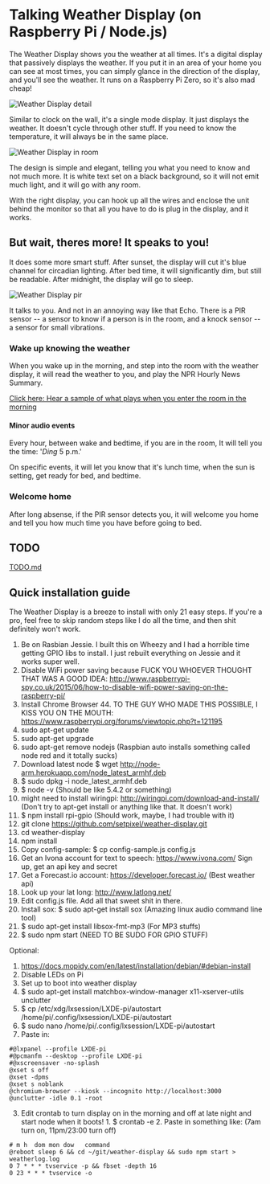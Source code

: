 # Talking Weather Display (on Raspberry Pi / Node.js)

The Weather Display shows you the weather at all times. It's a digital display that passively displays the weather. If you put it in an area of your home you can see at most times, you can simply glance in the direction of the display, and you'll see the weather. It runs on a Raspberry Pi Zero, so it's also mad cheap!

![Weather Display detail](https://raw.githubusercontent.com/setpixel/weather-display/master/public/gfx/photos/detail.jpg)

Similar to clock on the wall, it's a single mode display. It just displays the weather. It doesn't cycle through other stuff. If you need to know the temperature, it will always be in the same place.

![Weather Display in room](https://raw.githubusercontent.com/setpixel/weather-display/master/public/gfx/photos/inroom.jpg)

The design is simple and elegant, telling you what you need to know and not much more. It is white text set on a black background, so it will not emit much light, and it will go with any room.

With the right display, you can hook up all the wires and enclose the unit behind the monitor so that all you have to do is plug in the display, and it works.

## But wait, theres more! It speaks to you!

It does some more smart stuff. After sunset, the display will cut it's blue channel for circadian lighting. After bed time, it will significantly dim, but still be readable. After midnight, the display will go to sleep.

![Weather Display pir](https://raw.githubusercontent.com/setpixel/weather-display/master/public/gfx/photos/pirsensor.jpg)

It talks to you. And not in an annoying way like that Echo. There is a PIR sensor -- a sensor to know if a person is in the room, and a knock sensor -- a sensor for small vibrations. 

### Wake up knowing the weather

When you wake up in the morning, and step into the room with the weather display, it will read the weather to you, and play the NPR Hourly News Summary.

[Click here: Hear a sample of what plays when you enter the room in the morning](https://www.dropbox.com/s/btc129m90bbj6ul/sample.mp3?dl=0)
    
#### Minor audio events

Every hour, between wake and bedtime, if you are in the room, It will tell you the time: '*Ding* 5 p.m.'

On specific events, it will let you know that it's lunch time, when the sun is setting, get ready for bed, and bedtime.

### Welcome home

After long absense, if the PIR sensor detects you, it will welcome you home and tell you how much time you have before going to bed. 

## TODO

[TODO.md](TODO.md)

## Quick installation guide

The Weather Display is a breeze to install with only 21 easy steps. If you're a pro, feel free to skip random steps like I do all the time, and then shit definitely won't work.

1. Be on Rasbian Jessie. I built this on Wheezy and I had a horrible time getting GPIO libs to install. I just rebuilt everything on Jessie and it works super well.
1. Disable WiFi power saving because FUCK YOU WHOEVER THOUGHT THAT WAS A GOOD IDEA: http://www.raspberrypi-spy.co.uk/2015/06/how-to-disable-wifi-power-saving-on-the-raspberry-pi/
1. Install Chrome Browser 44. TO THE GUY WHO MADE THIS POSSIBLE, I KISS YOU ON THE MOUTH: https://www.raspberrypi.org/forums/viewtopic.php?t=121195
1. sudo apt-get update
1. sudo apt-get upgrade
1. sudo apt-get remove nodejs (Raspbian auto installs something called node red and it totally sucks)
1. Download latest node $ wget http://node-arm.herokuapp.com/node_latest_armhf.deb
1. $ sudo dpkg -i node_latest_armhf.deb
1. $ node -v (Should be like 5.4.2 or something)
1. might need to install wiringpi: http://wiringpi.com/download-and-install/ (Don't try to apt-get install or anything like that. It doesn't work)
1. $ npm install rpi-gpio (Should work, maybe, I had trouble with it)
1. git clone https://github.com/setpixel/weather-display.git
1. cd weather-display
1. npm install
1. Copy config-sample: $ cp config-sample.js config.js
1. Get an Ivona account for text to speech: https://www.ivona.com/ Sign up, get an api key and secret 
1. Get a Forecast.io account: https://developer.forecast.io/ (Best weather api)
1. Look up your lat long: http://www.latlong.net/
1. Edit config.js file. Add all that sweet shit in there.
1. Install sox: $ sudo apt-get install sox (Amazing linux audio command line tool)
1. $ sudo apt-get install libsox-fmt-mp3 (For MP3 stuffs)
1. $ sudo npm start (NEED TO BE SUDO FOR GPIO STUFF)

Optional:

1.  https://docs.mopidy.com/en/latest/installation/debian/#debian-install
1. Disable LEDs on Pi
2. Set up to boot into weather display
  1. $ sudo apt-get install matchbox-window-manager x11-xserver-utils unclutter
  1. $ cp /etc/xdg/lxsession/LXDE-pi/autostart /home/pi/.config/lxsession/LXDE-pi/autostart
  1. $ sudo nano /home/pi/.config/lxsession/LXDE-pi/autostart
  1. Paste in:
```
#@lxpanel --profile LXDE-pi
#@pcmanfm --desktop --profile LXDE-pi
#@xscreensaver -no-splash
@xset s off
@xset -dpms
@xset s noblank
@chromium-browser --kiosk --incognito http://localhost:3000
@unclutter -idle 0.1 -root
```
  3. Edit crontab to turn display on in the morning and off at late night and start node when it boots!
    1. $ crontab -e
    2. Paste in something like: (7am turn on, 11pm/23:00 turn off)
```
# m h  dom mon dow   command
@reboot sleep 6 && cd ~/git/weather-display && sudo npm start > weatherlog.log
0 7 * * * tvservice -p && fbset -depth 16
0 23 * * * tvservice -o
```
